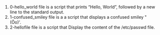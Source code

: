 1) 0-hello_world file is a script that prints “Hello, World”, followed by a new line to the standard output.
2) 1-confused_smiley file is a  a script that displays a confused smiley "(Ôo)'.
3) 2-hellofile file is a script that Display the content of the /etc/passwd file.
